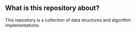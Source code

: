 ## What is this repository about?

This repository is a collection of data structures and algorithm implementations.

